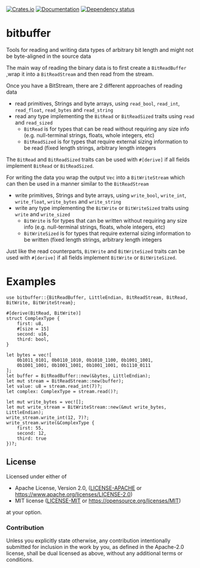 [![Crates.io](https://img.shields.io/crates/v/bitbuffer.svg)](https://crates.io/crates/bitbuffer)
[![Documentation](https://docs.rs/bitbuffer/badge.svg)](https://docs.rs/bitbuffer/)
[![Dependency status](https://deps.rs/repo/github/icewind1991/bitbuffer/status.svg)](https://deps.rs/repo/github/icewind1991/bitbuffer)

# bitbuffer

Tools for reading and writing data types of arbitrary bit length and might not be byte-aligned in the source data

The main way of reading the binary data is to first create a `BitReadBuffer` ,wrap it into a `BitReadStream` and then read from the stream.

Once you have a BitStream, there are 2 different approaches of reading data

- read primitives, Strings and byte arrays, using `read_bool`, `read_int`, `read_float`, `read_bytes` and `read_string`
- read any type implementing the `BitRead` or `BitReadSized` traits using `read` and `read_sized`
  - `BitRead` is for types that can be read without requiring any size info (e.g. null-terminal strings, floats, whole integers, etc)
  - `BitReadSized` is for types that require external sizing information to be read (fixed length strings, arbitrary length integers

The `BitRead` and `BitReadSized` traits can be used with `#[derive]` if all fields implement `BitRead` or `BitReadSized`.

For writing the data you wrap the output `Vec` into a `BitWriteStream` which can then be used in a manner similar to the `BitReadStream`

- write primitives, Strings and byte arrays, using `write_bool`, `write_int`, `write_float`, `write_bytes` and `write_string`
- write any type implementing the `BitWrite` or `BitWriteSized` traits using `write` and `write_sized`
  - `BitWrite` is for types that can be written without requiring any size info (e.g. null-terminal strings, floats, whole integers, etc)
  - `BitWriteSized` is for types that require external sizing information to be written (fixed length strings, arbitrary length integers

Just like the read counterparts, `BitWrite` and `BitWriteSized` traits can be used with `#[derive]` if all fields implement `BitWrite` or `BitWriteSized`.

# Examples

```
use bitbuffer::{BitReadBuffer, LittleEndian, BitReadStream, BitRead, BitWrite, BitWriteStream};

#[derive(BitRead, BitWrite)]
struct ComplexType {
    first: u8,
    #[size = 15]
    second: u16,
    third: bool,
}

let bytes = vec![
    0b1011_0101, 0b0110_1010, 0b1010_1100, 0b1001_1001,
    0b1001_1001, 0b1001_1001, 0b1001_1001, 0b1110_0111
];
let buffer = BitReadBuffer::new(&bytes, LittleEndian);
let mut stream = BitReadStream::new(buffer);
let value: u8 = stream.read_int(7)?;
let complex: ComplexType = stream.read()?;

let mut write_bytes = vec![];
let mut write_stream = BitWriteStream::new(&mut write_bytes, LittleEndian);
write_stream.write_int(12, 7)?;
write_stream.write(&ComplexType {
    first: 55,
    second: 12,
    third: true
})?;
```

## License

Licensed under either of

- Apache License, Version 2.0, ([LICENSE-APACHE](LICENSE-APACHE) or https://www.apache.org/licenses/LICENSE-2.0)
- MIT license ([LICENSE-MIT](LICENSE-MIT) or https://opensource.org/licenses/MIT)

at your option.

### Contribution

Unless you explicitly state otherwise, any contribution intentionally
submitted for inclusion in the work by you, as defined in the Apache-2.0
license, shall be dual licensed as above, without any additional terms or
conditions.
